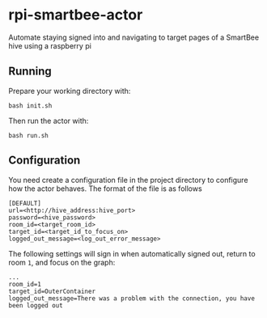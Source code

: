 # rpi-smartbee-actor
Automate staying signed into and navigating to target pages of a SmartBee hive using a raspberry pi

## Running
Prepare your working directory with:
```shell
bash init.sh
```
Then run the actor with:
```shell
bash run.sh
```

## Configuration
You need create a configuration file in the project directory to configure how the actor behaves.
The format of the file is as follows
```text
[DEFAULT]
url=<http://hive_address:hive_port>
password=<hive_password>
room_id=<target_room_id>
target_id=<target_id_to_focus_on>
logged_out_message=<log_out_error_message>
```
The following settings will sign in when automatically signed out, return to room `1`, and focus on the graph:
```text
...
room_id=1
target_id=OuterContainer
logged_out_message=There was a problem with the connection, you have been logged out
```
